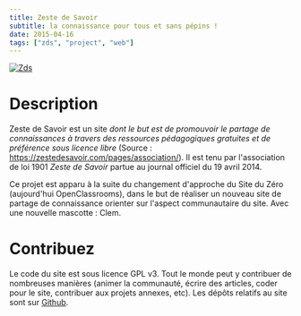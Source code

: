 ```yaml
---
title: Zeste de Savoir
subtitle: la connaissance pour tous et sans pépins !
date: 2015-04-16
tags: ["zds", "project", "web"]
---
```


[![Zds](/img/dev/zestedesavoir/_min.jpg)](https://zestedesavoir.com)

<!--more-->

# Description

Zeste de Savoir est un site *dont le but est de promouvoir le partage de connaissances à travers des ressources pédagogiques gratuites et de préférence sous licence libre* (Source : https://zestedesavoir.com/pages/association/). Il est tenu par l'association de loi 1901 *Zeste de Savoir* partue au journal officiel du 19 avril 2014.

Ce projet est apparu à la suite du changement d'approche du Site du Zéro (aujourd'hui OpenClassrooms), dans le but de réaliser un nouveau site de partage de connaissance orienter sur l'aspect communautaire du site. Avec une nouvelle mascotte : Clem.

# Contribuez

Le code du site est sous licence GPL v3. Tout le monde peut y contribuer de nombreuses manières (animer la communauté, écrire des articles, coder pour le site, contribuer aux projets annexes, etc). Les dépôts relatifs au site sont sur [Github](http://github.com/zestedesavoir/).
